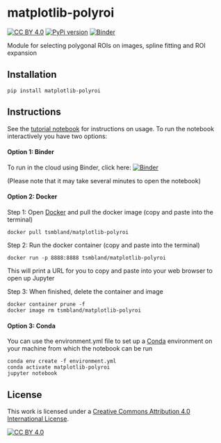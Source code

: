 # matplotlib-polyroi

[![CC BY 4.0][cc-by-shield]][cc-by]
[![PyPi version](https://badgen.net/pypi/v/matplotlib-polyroi/)](https://pypi.org/project/matplotlib-polyroi)
[![Binder](https://mybinder.org/badge_logo.svg)](https://mybinder.org/v2/gh/tsmbland/matplotlib-polyroi/HEAD?filepath=%2Fscripts/Demonstration.ipynb)


Module for selecting polygonal ROIs on images, spline fitting and ROI expansion

## Installation

    pip install matplotlib-polyroi


## Instructions

See the [tutorial notebook](https://nbviewer.org/github/tsmbland/matplotlib-polyroi/blob/master/scripts/Demonstration.ipynb) for instructions on usage. To run the notebook interactively you have two options:

#### Option 1: Binder

To run in the cloud using Binder, click here: [![Binder](https://mybinder.org/badge_logo.svg)](https://mybinder.org/v2/gh/tsmbland/matplotlib-polyroi/HEAD?filepath=%2Fscripts/Demonstration.ipynb)

(Please note that it may take several minutes to open the notebook)

#### Option 2: Docker

Step 1: Open [Docker](https://www.docker.com/products/docker-desktop/) and pull the docker image (copy and paste into the terminal)

    docker pull tsmbland/matplotlib-polyroi

Step 2: Run the docker container (copy and paste into the terminal)

    docker run -p 8888:8888 tsmbland/matplotlib-polyroi

This will print a URL for you to copy and paste into your web browser to open up Jupyter

Step 3: When finished, delete the container and image
    
    docker container prune -f
    docker image rm tsmbland/matplotlib-polyroi

#### Option 3: Conda

You can use the environment.yml file to set up a [Conda](https://conda.io/projects/conda/en/latest/user-guide/getting-started.html) environment on your machine from which the notebook can be run

    conda env create -f environment.yml
    conda activate matplotlib-polyroi
    jupyter notebook

## License

This work is licensed under a
[Creative Commons Attribution 4.0 International License][cc-by].

[![CC BY 4.0][cc-by-image]][cc-by]

[cc-by]: http://creativecommons.org/licenses/by/4.0/
[cc-by-image]: https://i.creativecommons.org/l/by/4.0/88x31.png
[cc-by-shield]: https://img.shields.io/badge/License-CC%20BY%204.0-lightgrey.svg
